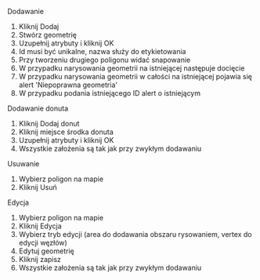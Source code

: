 Dodawanie

1. Kliknij Dodaj 
2. Stwórz geometrię 
3. Uzupełnij atrybuty i kliknij OK 
5. Id musi być unikalne, nazwa służy do etykietowania 
6. Przy tworzeniu drugiego poligonu widać snapowanie
7. W przypadku narysowania geometrii na istniejącej następuje docięcie
8. W przypadku narysowania geometrii w całości na istniejącej pojawia się alert 'Niepoprawna geometria'
9. W przypadku podania istniejącego ID alert o istniejącym

Dodawanie donuta

1. Kliknij Dodaj donut 
2. Kliknij miejsce środka donuta 
3. Uzupełnij atrybuty i kliknij OK 
4. Wszystkie założenia są tak jak przy zwykłym dodawaniu 

Usuwanie

1. Wybierz poligon na mapie 
2. Kliknij Usuń 

Edycja

1. Wybierz poligon na mapie 
2. Kliknij Edycja 
3. Wybierz tryb edycji (area do dodawania obszaru rysowaniem, vertex do edycji węzłów) 
3. Edytuj geometrię 
4. Kliknij zapisz 
5. Wszystkie założenia są tak jak przy zwykłym dodawaniu 